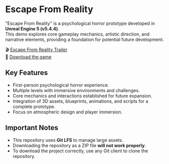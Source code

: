 # Escape From Reality

"Escape From Reality" is a psychological horror prototype developed in **Unreal Engine 5 (v5.4.4)**.  
This demo explores core gameplay mechanics, artistic direction, and narrative elements, providing a foundation for potential future development.

🎬 <a href="https://www.youtube.com/watch?v=KXVc1RC7Z84&feature=youtu.be" target="_blank">Escape From Reality Trailer</a>  
💾 <a href="https://alumnosunir-my.sharepoint.com/:u:/g/personal/manuel_garcia379_comunidadunir_net/Edx4A5QMIk1Nog7ZnXVYHK4BgbpXUXnPj2mW0kbtZN3jkg?e=aJyAqN" target="_blank">Download the game</a>

## Key Features

- First-person psychological horror experience.  
- Multiple levels with immersive environments and challenges.  
- Core mechanics and interactions established for future expansion.  
- Integration of 3D assets, blueprints, animations, and scripts for a complete prototype.  
- Focus on atmospheric design and player immersion.

## Important Notes

- This repository uses **Git LFS** to manage large assets.  
- Downloading the repository as a ZIP file **will not work properly**.  
- To download the project correctly, use any Git client to clone the repository.
